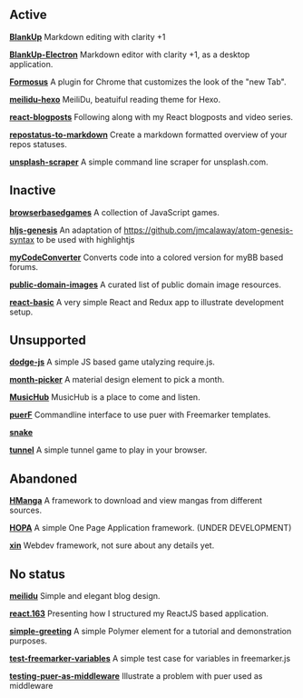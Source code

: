 
## Active

[**BlankUp**](https://github.com/HoverBaum/BlankUp) Markdown editing with clarity +1

[**BlankUp-Electron**](https://github.com/HoverBaum/BlankUp-Electron) Markdown editor with clarity +1, as a desktop application.

[**Formosus**](https://github.com/HoverBaum/Formosus) A plugin for Chrome that customizes the look of the "new Tab".

[**meilidu-hexo**](https://github.com/HoverBaum/meilidu-hexo) MeiliDu, beatuiful reading theme for Hexo.

[**react-blogposts**](https://github.com/HoverBaum/react-blogposts) Following along with my React blogposts and video series.

[**repostatus-to-markdown**](https://github.com/HoverBaum/repostatus-to-markdown) Create a markdown formatted overview of your repos statuses.

[**unsplash-scraper**](https://github.com/HoverBaum/unsplash-scraper) A simple command line scraper for unsplash.com.


## Inactive

[**browserbasedgames**](https://github.com/HoverBaum/browserbasedgames) A collection of JavaScript games.

[**hljs-genesis**](https://github.com/HoverBaum/hljs-genesis) An adaptation of https://github.com/jmcalaway/atom-genesis-syntax to be used with highlightjs

[**myCodeConverter**](https://github.com/HoverBaum/myCodeConverter) Converts code into a colored version for myBB based forums.

[**public-domain-images**](https://github.com/HoverBaum/public-domain-images) A curated list of public domain image resources.

[**react-basic**](https://github.com/HoverBaum/react-basic) A very simple React and Redux app to illustrate development setup.


## Unsupported

[**dodge-js**](https://github.com/HoverBaum/dodge-js) A simple JS based game utalyzing require.js.

[**month-picker**](https://github.com/HoverBaum/month-picker) A material design element to pick a month.

[**MusicHub**](https://github.com/HoverBaum/MusicHub) MusicHub is a place to come and listen.

[**puerF**](https://github.com/HoverBaum/puerF) Commandline interface to use puer with Freemarker templates.

[**snake**](https://github.com/HoverBaum/snake) 

[**tunnel**](https://github.com/HoverBaum/tunnel) A simple tunnel game to play in your browser.


## Abandoned

[**HManga**](https://github.com/HoverBaum/HManga) A framework to download and view mangas from different sources.

[**HOPA**](https://github.com/HoverBaum/HOPA) A simple One Page Application framework. (UNDER DEVELOPMENT)

[**xin**](https://github.com/HoverBaum/xin) Webdev framework, not sure about any details yet.


## No status

[**meilidu**](https://github.com/HoverBaum/meilidu) Simple and elegant blog design.

[**react.163**](https://github.com/HoverBaum/react.163) Presenting how I structured my ReactJS based application.

[**simple-greeting**](https://github.com/HoverBaum/simple-greeting) A simple Polymer element for a tutorial and demonstration purposes.

[**test-freemarker-variables**](https://github.com/HoverBaum/test-freemarker-variables) A simple test case for variables in freemarker.js

[**testing-puer-as-middleware**](https://github.com/HoverBaum/testing-puer-as-middleware) Illustrate a problem with puer used as middleware

